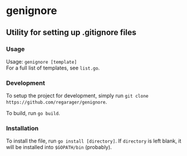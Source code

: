# genignore
## Utility for setting up .gitignore files

### Usage

Usage: `genignore [template]` \
For a full list of templates, see `list.go`.

### Development

To setup the project for development, simply run `git clone https://github.com/regarager/genignore`.

To build, run `go build`.

### Installation

To install the file, run `go install [directory]`. If `directory` is left blank, it will be installed into `$GOPATH/bin` (probably).
